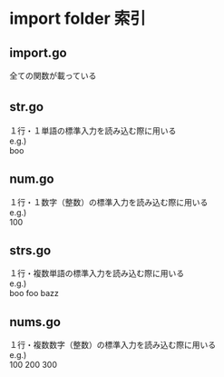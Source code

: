 # import folder 索引

## import.go

全ての関数が載っている

## str.go　

１行・１単語の標準入力を読み込む際に用いる  
e.g.)  
boo

## num.go

１行・１数字（整数）の標準入力を読み込む際に用いる  
e.g.)  
100

## strs.go

１行・複数単語の標準入力を読み込む際に用いる  
e.g.)  
boo foo bazz

## nums.go

１行・複数数字（整数）の標準入力を読み込む際に用いる  
e.g.)  
100 200 300




